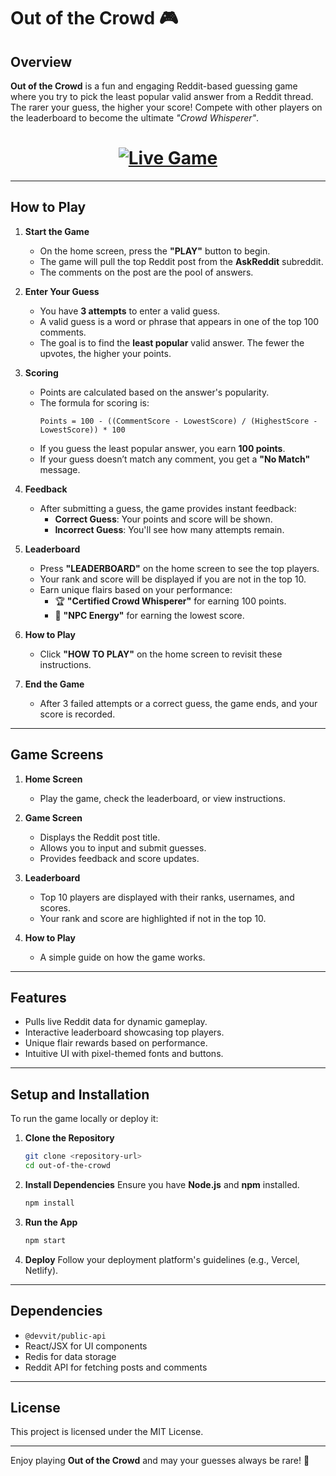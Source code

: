# **Out of the Crowd 🎮**

## **Overview**
**Out of the Crowd** is a fun and engaging Reddit-based guessing game where you try to pick the least popular valid answer from a Reddit thread. The rarer your guess, the higher your score! Compete with other players on the leaderboard to become the ultimate *"Crowd Whisperer"*.

<h1 align="center">
  <a href="https://www.reddit.com/r/OutOfTheCrowd/comments/1hfxu7p/out_of_the_crowd_guess_the_least_popular_answer/)" target="_blank">
    <img src="https://img.shields.io/badge/🌐%20Live%20App-Out_Of_The_Crowd-green" alt="Live Game" />
  </a>
</h1>

---

## **How to Play**

1. **Start the Game**
   - On the home screen, press the **"PLAY"** button to begin.
   - The game will pull the top Reddit post from the **AskReddit** subreddit.
   - The comments on the post are the pool of answers.

2. **Enter Your Guess**
   - You have **3 attempts** to enter a valid guess.
   - A valid guess is a word or phrase that appears in one of the top 100 comments.
   - The goal is to find the **least popular** valid answer. The fewer the upvotes, the higher your points.

3. **Scoring**
   - Points are calculated based on the answer's popularity.
   - The formula for scoring is:
     ```
     Points = 100 - ((CommentScore - LowestScore) / (HighestScore - LowestScore)) * 100
     ```
   - If you guess the least popular answer, you earn **100 points**.
   - If your guess doesn’t match any comment, you get a **"No Match"** message.

4. **Feedback**
   - After submitting a guess, the game provides instant feedback:
     - **Correct Guess**: Your points and score will be shown.
     - **Incorrect Guess**: You'll see how many attempts remain.

5. **Leaderboard**
   - Press **"LEADERBOARD"** on the home screen to see the top players.
   - Your rank and score will be displayed if you are not in the top 10.
   - Earn unique flairs based on your performance:
     - 🏆 **"Certified Crowd Whisperer"** for earning 100 points.
     - 🤡 **"NPC Energy"** for earning the lowest score.

6. **How to Play**
   - Click **"HOW TO PLAY"** on the home screen to revisit these instructions.

7. **End the Game**
   - After 3 failed attempts or a correct guess, the game ends, and your score is recorded.

---

## **Game Screens**

1. **Home Screen**
   - Play the game, check the leaderboard, or view instructions.

2. **Game Screen**
   - Displays the Reddit post title.
   - Allows you to input and submit guesses.
   - Provides feedback and score updates.

3. **Leaderboard**
   - Top 10 players are displayed with their ranks, usernames, and scores.
   - Your rank and score are highlighted if not in the top 10.

4. **How to Play**
   - A simple guide on how the game works.

---

## **Features**
- Pulls live Reddit data for dynamic gameplay.
- Interactive leaderboard showcasing top players.
- Unique flair rewards based on performance.
- Intuitive UI with pixel-themed fonts and buttons.

---

## **Setup and Installation**
To run the game locally or deploy it:

1. **Clone the Repository**
   ```bash
   git clone <repository-url>
   cd out-of-the-crowd
   ```

2. **Install Dependencies**
   Ensure you have **Node.js** and **npm** installed.
   ```bash
   npm install
   ```

3. **Run the App**
   ```bash
   npm start
   ```

4. **Deploy**
   Follow your deployment platform's guidelines (e.g., Vercel, Netlify).

---

## **Dependencies**
- `@devvit/public-api`
- React/JSX for UI components
- Redis for data storage
- Reddit API for fetching posts and comments

---

## **License**
This project is licensed under the MIT License.

---

Enjoy playing **Out of the Crowd** and may your guesses always be rare! 🎉
